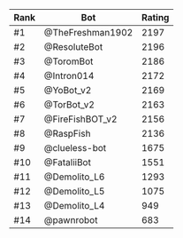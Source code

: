 Rank|Bot|Rating
---|---|---
#1|@TheFreshman1902|2197
#2|@ResoluteBot|2196
#3|@ToromBot|2186
#4|@Intron014|2172
#5|@YoBot_v2|2169
#6|@TorBot_v2|2163
#7|@FireFishBOT_v2|2156
#8|@RaspFish|2136
#9|@clueless-bot|1675
#10|@FataliiBot|1551
#11|@Demolito_L6|1293
#12|@Demolito_L5|1075
#13|@Demolito_L4|949
#14|@pawnrobot|683
